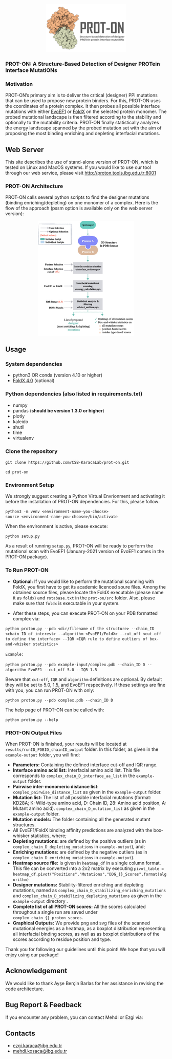<p align="center">
  <img width="250" height="150" src="logo.png">
</p>

### PROT-ON: A Structure-Based Detection of Designer PROTein Interface MutatiONs

### Motivation

PROT-ON’s primary aim is to deliver the critical (designer) PPI mutations that can be used to propose new protein binders. For this, PROT-ON uses the coordinates of a protein complex. It then probes all possible interface mutations with either [EvoEF1](https://github.com/tommyhuangthu/EvoEF) or [FoldX](http://foldxsuite.crg.eu/) on the selected protein monomer. The probed mutational landscape is then filtered according to the stability and optionally to the mutability criteria. PROT-ON finally statistically analyzes the energy landscape spanned by the probed mutation set with the aim of proposing the most binding enriching and depleting interfacial mutations.

## Web Server
This site describes the use of stand-alone version of PROT-ON, which is tested on Linux and MacOS systems. If you would like to use our tool through our web service, please visit http://proton.tools.ibg.edu.tr:8001

### PROT-ON Architecture
PROT-ON calls several python scripts to find the designer mutations (binding enriching/depleting) on one monomer of a complex. Here is the flow of the approach (pssm option is available only on the web server version):
<p align="center">
<img align="center" src="proton_code_architecture.jpg" alt="proton_code_architecture" width = "300" />
</p>

## Usage

### System dependencies
* python3 OR conda (version 4.10 or higher)
* [FoldX 4.0](http://foldxsuite.crg.eu/) (optional)

### Python dependencies (also listed in requirements.txt)
* numpy
* pandas (**should be version 1.3.0 or higher**)
* plotly
* kaleido
* shutil
* time
* virtualenv

### Clone the repository
```
git clone https://github.com/CSB-KaracaLab/prot-on.git
```
```
cd prot-on
```
### Environment Setup

We strongly suggest creating a Python Virtual Envrionment and activating it before the installation of PROT-ON dependencies. For this, please follow: 

```
python3 -m venv <environment-name-you-choose>
source <environment-name-you-choose>/bin/activate
```
When the environment is active, please execute:
```
python setup.py
```

As a result of running `setup.py`, PROT-ON will be ready to perform the mutational scan with EvoEF1 (January-2021 version of EvoEF1 comes in the PROT-ON package). 

### To Run PROT-ON
* **Optional:** If you would like to perform the mutational scanning with FoldX, you first have to get its academic licenced soure files. Among the obtained source files, please locate the FoldX executable (please name it as `foldx`) and `rotabase.txt` in the `prot-on/src` folder. Also, please make sure that `foldx` is executable in your system.

* After these steps, you can execute PROT-ON on your PDB formatted complex via:
```
python proton.py --pdb <dir/filename of the structure> --chain_ID <chain ID of interest> --algorithm <EvoEF1/FoldX> --cut_off <cut-off to define the interface> --IQR <IQR rule to define outliers of box-and-whisker statistics> 

Example:

python proton.py --pdb example-input/complex.pdb --chain_ID D --algorithm EvoEF1 --cut_off 5.0 --IQR 1.5
```
Beware that `cut-off`, `IQR` and `algorithm` definitions are optional. By default they will be set to 5.0, 1.5, and EvoEF1 respectively. If these settings are fine with you, you can run PROT-ON with only:
``` 
python proton.py --pdb complex.pdb --chain_ID D 
```
The help page of PROT-ON can be called with:
``` 
python proton.py --help
```
### PROT-ON Output Files
When PROT-ON is finished, your results will be located at `results/runID_PDBID_chainID_output` folder. In this folder, as given in the `example-output` folder, you will find: 
  * **Parameters:** Containing the defined interface cut-off and IQR range.
  * **Interface amino acid list:** Interfacial amino acid list. This file corresponds to `complex_chain_D_interface_aa_list` in the `example-output` folder.
  * **Pairwise inter-monomeric distance list**: `complex_pairwise_distance_list` as given in the `example-output` folder.
  * **Mutation list:** The list of all possible interfacial mutations (format: KD28A; K: Wild-type amino acid, D: Chain ID, 28: Amino acid position, A: Mutant amino acid). `complex_chain_D_mutation_list` as given in the `example-output` folder.
  * **Mutation models:** The folder containing all the generated mutant structures. 
  * All EvoEF1/FoldX binding affinity predictions are analyzed with the box-whisker statistics, where;
  * **Depleting mutations:** are defined by the positive outliers (as in `complex_chain_D_depleting_mutations` in `example-output`), and;
  * **Enriching mutations:** are defined by the negative outliers (as in `complex_chain_D_enriching_mutations` in `example-output`). 
  * **Heatmap source file:** is given in `heatmap_df` in a single column format. This file can be converted ınto a 2x2 matrix by executing `pivot_table = heatmap_df.pivot("Positions","Mutations","DDG_{}_Scores".format(algorithm)`
  * **Designer mutations:** Stability-filtered enriching and depleting mutations, named as `complex_chain_D_stabilizing_enriching_mutations` and `complex_chain_D_stabilizing_depleting_mutations` as given in the `example-output` directory .
  * **Complete list of all PROT-ON scores:** All the scores calculated throughout a single run are saved under `complex_chain_{}_proton_scores`.
  * **Graphical Outputs:** We provide png and svg files of the scanned mutational energies as a heatmap, as a boxplot distribution representing all interfacial binding scores, as well as as boxplot distributions of the scores according to residue position and type.

Thank you for following our guidelines until this point! We hope that you will enjoy using our package!

## Acknowledgement
We would like to thank Ayşe Berçin Barlas for her assistance in revising the code architecture.

## Bug Report & Feedback
If you encounter any problem, you can contact Mehdi or Ezgi via:
## Contacts
* ezgi.karaca@ibg.edu.tr
* mehdi.kosaca@ibg.edu.tr
